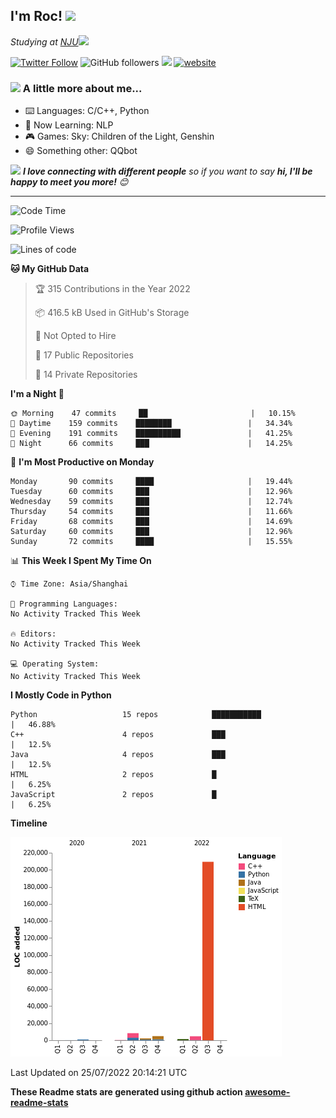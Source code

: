 <!-- <img align='right' src="https://media.giphy.com/media/M9gbBd9nbDrOTu1Mqx/giphy.gif" width="230"> -->
<h2>I'm Roc! <img src="https://media.giphy.com/media/12oufCB0MyZ1Go/giphy.gif" width="50"></h2>
<p><em>Studying at <a href="http://www.nju.edu.cn">NJU</a><img src="https://media.giphy.com/media/WUlplcMpOCEmTGBtBW/giphy.gif" width="50"> 
</em></p>

[![Twitter Follow](https://img.shields.io/twitter/follow/Roc78862980?label=Follow)](https://twitter.com/intent/follow?screen_name=Roc78862980)
![GitHub followers](https://img.shields.io/github/followers/roc136?label=Follow&style=social)
![](https://visitor-badge.glitch.me/badge?page_id=Roc136.Roc136)
[![website](https://img.shields.io/badge/Website-46a2f1.svg?&style=flat-square&logo=Google-Chrome&logoColor=white&link=https://blog.roc136.top)](https://blog.roc136.top)
<!-- ![Waka Readme](https://github.com/anmol098/anmol098/workflows/Waka%20Readme/badge.svg) -->
<!-- [![Linkedin: anmol](https://img.shields.io/badge/-anmol-blue?style=flat-square&logo=Linkedin&logoColor=white&link=https://www.linkedin.com/in/anmol-p-singh/)](https://www.linkedin.com/in/anmol-p-singh/) -->

### <img src="https://media.giphy.com/media/VgCDAzcKvsR6OM0uWg/giphy.gif" width="50"> A little more about me...  

- ⌨️ Languages: C/C++, Python
- 🌱 Now Learning: NLP
- 🎮 Games: Sky: Children of the Light, Genshin
- 😄 Something other: QQbot

<img src="https://media.giphy.com/media/LnQjpWaON8nhr21vNW/giphy.gif" width="60"> <em><b>I love connecting with different people</b> so if you want to say <b>hi, I'll be happy to meet you more!</b> 😊</em>

---
<!--START_SECTION:waka-->
![Code Time](http://img.shields.io/badge/Code%20Time-0%20secs-blue)

![Profile Views](http://img.shields.io/badge/Profile%20Views-0-blue)

![Lines of code](https://img.shields.io/badge/From%20Hello%20World%20I%27ve%20Written-232%20Thousand%20lines%20of%20code-blue)

**🐱 My GitHub Data** 

> 🏆 315 Contributions in the Year 2022
 > 
> 📦 416.5 kB Used in GitHub's Storage 
 > 
> 🚫 Not Opted to Hire
 > 
> 📜 17 Public Repositories 
 > 
> 🔑 14 Private Repositories  
 > 
**I'm a Night 🦉** 

```text
🌞 Morning    47 commits     ██                       |   10.15% 
🌆 Daytime    159 commits    ████████                 |   34.34% 
🌃 Evening    191 commits    ██████████               |   41.25% 
🌙 Night      66 commits     ███                      |   14.25%

```
📅 **I'm Most Productive on Monday** 

```text
Monday       90 commits     ████                     |   19.44% 
Tuesday      60 commits     ███                      |   12.96% 
Wednesday    59 commits     ███                      |   12.74% 
Thursday     54 commits     ███                      |   11.66% 
Friday       68 commits     ███                      |   14.69% 
Saturday     60 commits     ███                      |   12.96% 
Sunday       72 commits     ████                     |   15.55%

```


📊 **This Week I Spent My Time On** 

```text
⌚︎ Time Zone: Asia/Shanghai

💬 Programming Languages: 
No Activity Tracked This Week

🔥 Editors: 
No Activity Tracked This Week

💻 Operating System: 
No Activity Tracked This Week

```

**I Mostly Code in Python** 

```text
Python                   15 repos            ███████████              |   46.88% 
C++                      4 repos             ███                      |   12.5% 
Java                     4 repos             ███                      |   12.5% 
HTML                     2 repos             █                        |   6.25% 
JavaScript               2 repos             █                        |   6.25%

```


**Timeline**

![Chart not found](https://raw.githubusercontent.com/Roc136/Roc136/master/charts/bar_graph.png) 


 Last Updated on 25/07/2022 20:14:21 UTC
<!--END_SECTION:waka-->

**These Readme stats are generated using github action [awesome-readme-stats](https://github.com/Roc136/waka-readme-stats)**
